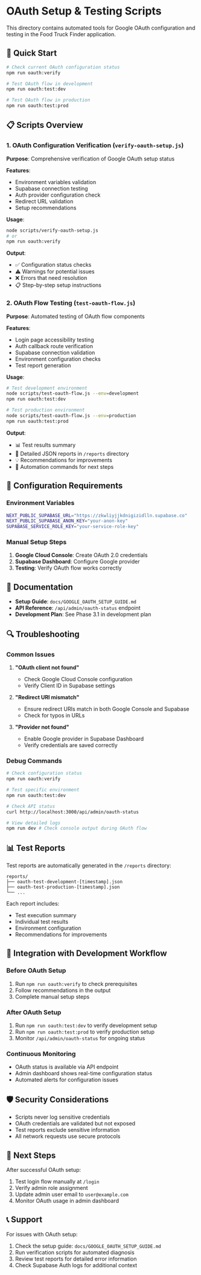 # OAuth Setup & Testing Scripts

This directory contains automated tools for Google OAuth configuration and testing in the Food Truck Finder application.

## 🚀 Quick Start

```bash
# Check current OAuth configuration status
npm run oauth:verify

# Test OAuth flow in development
npm run oauth:test:dev

# Test OAuth flow in production
npm run oauth:test:prod
```

## 📋 Scripts Overview

### 1. OAuth Configuration Verification (`verify-oauth-setup.js`)

**Purpose**: Comprehensive verification of Google OAuth setup status

**Features**:

- Environment variables validation
- Supabase connection testing
- Auth provider configuration check
- Redirect URL validation
- Setup recommendations

**Usage**:

```bash
node scripts/verify-oauth-setup.js
# or
npm run oauth:verify
```

**Output**:

- ✅ Configuration status checks
- ⚠️ Warnings for potential issues
- ❌ Errors that need resolution
- 📋 Step-by-step setup instructions

### 2. OAuth Flow Testing (`test-oauth-flow.js`)

**Purpose**: Automated testing of OAuth flow components

**Features**:

- Login page accessibility testing
- Auth callback route verification
- Supabase connection validation
- Environment configuration checks
- Test report generation

**Usage**:

```bash
# Test development environment
node scripts/test-oauth-flow.js --env=development
npm run oauth:test:dev

# Test production environment
node scripts/test-oauth-flow.js --env=production
npm run oauth:test:prod
```

**Output**:

- 📊 Test results summary
- 📄 Detailed JSON reports in `/reports` directory
- 💡 Recommendations for improvements
- 🔧 Automation commands for next steps

## 🔧 Configuration Requirements

### Environment Variables

```bash
NEXT_PUBLIC_SUPABASE_URL="https://zkwliyjjkdnigizidlln.supabase.co"
NEXT_PUBLIC_SUPABASE_ANON_KEY="your-anon-key"
SUPABASE_SERVICE_ROLE_KEY="your-service-role-key"
```

### Manual Setup Steps

1. **Google Cloud Console**: Create OAuth 2.0 credentials
2. **Supabase Dashboard**: Configure Google provider
3. **Testing**: Verify OAuth flow works correctly

## 📖 Documentation

- **Setup Guide**: `docs/GOOGLE_OAUTH_SETUP_GUIDE.md`
- **API Reference**: `/api/admin/oauth-status` endpoint
- **Development Plan**: See Phase 3.1 in development plan

## 🔍 Troubleshooting

### Common Issues

1. **"OAuth client not found"**

   - Check Google Cloud Console configuration
   - Verify Client ID in Supabase settings

2. **"Redirect URI mismatch"**

   - Ensure redirect URIs match in both Google Console and Supabase
   - Check for typos in URLs

3. **"Provider not found"**
   - Enable Google provider in Supabase Dashboard
   - Verify credentials are saved correctly

### Debug Commands

```bash
# Check configuration status
npm run oauth:verify

# Test specific environment
npm run oauth:test:dev

# Check API status
curl http://localhost:3000/api/admin/oauth-status

# View detailed logs
npm run dev # Check console output during OAuth flow
```

## 📊 Test Reports

Test reports are automatically generated in the `/reports` directory:

```
reports/
├── oauth-test-development-[timestamp].json
├── oauth-test-production-[timestamp].json
└── ...
```

Each report includes:

- Test execution summary
- Individual test results
- Environment configuration
- Recommendations for improvements

## 🔄 Integration with Development Workflow

### Before OAuth Setup

1. Run `npm run oauth:verify` to check prerequisites
2. Follow recommendations in the output
3. Complete manual setup steps

### After OAuth Setup

1. Run `npm run oauth:test:dev` to verify development setup
2. Run `npm run oauth:test:prod` to verify production setup
3. Monitor `/api/admin/oauth-status` for ongoing status

### Continuous Monitoring

- OAuth status is available via API endpoint
- Admin dashboard shows real-time configuration status
- Automated alerts for configuration issues

## 🛡️ Security Considerations

- Scripts never log sensitive credentials
- OAuth credentials are validated but not exposed
- Test reports exclude sensitive information
- All network requests use secure protocols

## 🚀 Next Steps

After successful OAuth setup:

1. Test login flow manually at `/login`
2. Verify admin role assignment
3. Update admin user email to `user@example.com`
4. Monitor OAuth usage in admin dashboard

## 📞 Support

For issues with OAuth setup:

1. Check the setup guide: `docs/GOOGLE_OAUTH_SETUP_GUIDE.md`
2. Run verification scripts for automated diagnosis
3. Review test reports for detailed error information
4. Check Supabase Auth logs for additional context
